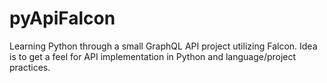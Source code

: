 # pyApiFalcon
Learning Python through a small GraphQL API project utilizing Falcon. Idea is to get a feel for API implementation in Python and language/project practices.

